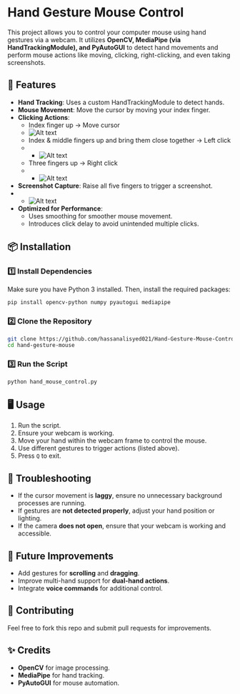 # Hand Gesture Mouse Control

This project allows you to control your computer mouse using hand gestures via a webcam. It utilizes **OpenCV, MediaPipe (via HandTrackingModule), and PyAutoGUI** to detect hand movements and perform mouse actions like moving, clicking, right-clicking, and even taking screenshots.

## 🚀 Features

- **Hand Tracking**: Uses a custom HandTrackingModule to detect hands.
- **Mouse Movement**: Move the cursor by moving your index finger.
- **Clicking Actions**:
  - Index finger up → Move cursor
  - ![Alt text](images/Cursor.gif)
  - Index & middle fingers up and bring them close together → Left click
  - - ![Alt text](images/Left_Click.gif)
  - Three fingers up → Right click
  - - ![Alt text](images/Right_Click.gif)
- **Screenshot Capture**: Raise all five fingers to trigger a screenshot.
- - ![Alt text](images/Screenshot.gif)
- **Optimized for Performance**:
  - Uses smoothing for smoother mouse movement.
  - Introduces click delay to avoid unintended multiple clicks.

## 📦 Installation

### 1️⃣ Install Dependencies

Make sure you have Python 3 installed. Then, install the required packages:

```bash
pip install opencv-python numpy pyautogui mediapipe
```

### 2️⃣ Clone the Repository

```bash
git clone https://github.com/hassanalisyed021/Hand-Gesture-Mouse-Control.git
cd hand-gesture-mouse
```

### 3️⃣ Run the Script

```bash
python hand_mouse_control.py
```

## 🖥️ Usage

1. Run the script.
2. Ensure your webcam is working.
3. Move your hand within the webcam frame to control the mouse.
4. Use different gestures to trigger actions (listed above).
5. Press `Q` to exit.

## 🔧 Troubleshooting

- If the cursor movement is **laggy**, ensure no unnecessary background processes are running.
- If gestures are **not detected properly**, adjust your hand position or lighting.
- If the camera **does not open**, ensure that your webcam is working and accessible.

## 📌 Future Improvements

- Add gestures for **scrolling** and **dragging**.
- Improve multi-hand support for **dual-hand actions**.
- Integrate **voice commands** for additional control.

## 🤝 Contributing

Feel free to fork this repo and submit pull requests for improvements.

## ✨ Credits

- **OpenCV** for image processing.
- **MediaPipe** for hand tracking.
- **PyAutoGUI** for mouse automation.

